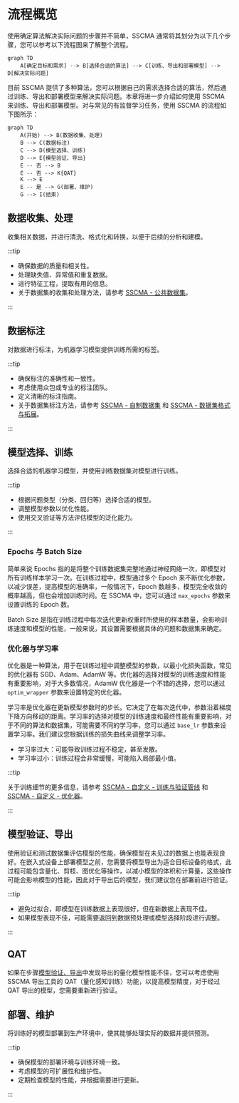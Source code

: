 # 流程概览

使用确定算法解决实际问题的步骤并不简单，SSCMA 通常将其划分为以下几个步骤，您可以参考以下流程图来了解整个流程。

```mermaid
graph TD
    A[确定目标和需求] --> B[选择合适的算法] --> C[训练、导出和部署模型] --> D[解决实际问题]
```

目前 SSCMA 提供了多种算法，您可以根据自己的需求选择合适的算法，然后通过训练、导出和部署模型来解决实际问题。本章将进一步介绍如何使用 SSCMA 来训练、导出和部署模型。对与常见的有监督学习任务，使用 SSCMA 的流程如下图所示：

```mermaid
graph TD
    A(开始) --> B(数据收集、处理)
    B --> C(数据标注)
    C --> D(模型选择、训练)
    D --> E{模型验证、导出}
    E -- 否 --> B
    E -- 否 --> K{QAT}
    K --> E
    E -- 是 --> G(部署、维护)
    G --> I(结束)
```


## 数据收集、处理

收集相关数据，并进行清洗、格式化和转换，以便于后续的分析和建模。

:::tip

- 确保数据的质量和相关性。
- 处理缺失值、异常值和重复数据。
- 进行特征工程，提取有用的信息。
- 关于数据集的收集和处理方法，请参考 [SSCMA - 公共数据集](../datasets/public)。

:::


## 数据标注

对数据进行标注，为机器学习模型提供训练所需的标签。

:::tip

- 确保标注的准确性和一致性。
- 考虑使用众包或专业的标注团队。
- 定义清晰的标注指南。
- 关于数据集标注方法，请参考 [SSCMA - 自制数据集](../datasets/custom) 和 [SSCMA - 数据集格式与拓展](../datasets/extension)。

:::

## 模型选择、训练

选择合适的机器学习模型，并使用训练数据集对模型进行训练。

:::tip

- 根据问题类型（分类、回归等）选择合适的模型。
- 调整模型参数以优化性能。
- 使用交叉验证等方法评估模型的泛化能力。

:::

### Epochs 与 Batch Size

简单来说 Epochs 指的是将整个训练数据集完整地通过神经网络一次，即模型对所有训练样本学习一次。在训练过程中，模型通过多个 Epoch 来不断优化参数，以减少误差，提高模型的准确率，一般情况下，Epoch 数越多，模型完全收敛的概率越高，但也会增加训练时间。在 SSCMA 中，您可以通过 `max_epochs` 参数来设置训练的 Epoch 数。

Batch Size 是指在训练过程中每次迭代更新权重时所使用的样本数量，会影响训练速度和模型的性能，一般来说，其设置需要根据具体的问题和数据集来确定。

### 优化器与学习率

优化器是一种算法，用于在训练过程中调整模型的参数，以最小化损失函数，常见的优化器有 SGD、Adam、AdamW 等。优化器的选择对模型的训练速度和性能有重要影响，对于大多数情况，AdamW 优化器是一个不错的选择，您可以通过 `optim_wrapper` 参数来设置特定的优化器。

学习率是优化器在更新模型参数时的步长。它决定了在每次迭代中，参数沿着梯度下降方向移动的距离。学习率的选择对模型的训练速度和最终性能有重要影响，对于不同的算法和数据集，可能需要不同的学习率，您可以通过 `base_lr` 参数来设置学习率。我们建议您根据训练的损失曲线来调整学习率。

- 学习率过大：可能导致训练过程不稳定，甚至发散。
- 学习率过小：训练过程会非常缓慢，可能陷入局部最小值。

:::tip

关于训练细节的更多信息，请参考 [SSCMA - 自定义 - 训练与验证管线](../custom/pipelines) 和 [SSCMA - 自定义 - 优化器](../custom/optimizer)。

:::


## 模型验证、导出

使用验证和测试数据集评估模型的性能，确保模型在未见过的数据上也能表现良好。在嵌入式设备上部署模型之前，您需要将模型导出为适合目标设备的格式，此过程可能包含量化、剪枝、图优化等操作，以减小模型的体积和计算量，这些操作可能会影响模型的性能，因此对于导出后的模型，我们建议您在部署前进行验证。

:::tip

- 避免过拟合，即模型在训练数据上表现很好，但在新数据上表现不佳。
- 如果模型表现不佳，可能需要返回到数据预处理或模型选择阶段进行调整。

:::

## QAT

如果在步骤[模型验证、导出](#模型验证、导出)中发现导出的量化模型性能不佳，您可以考虑使用 SSCMA 导出工具的 QAT（量化感知训练）功能，以提高模型精度，对于经过 QAT 导出的模型，您需要重新进行验证。

## 部署、维护

将训练好的模型部署到生产环境中，使其能够处理实际的数据并提供预测。

:::tip

- 确保模型的部署环境与训练环境一致。
- 考虑模型的可扩展性和维护性。
- 定期检查模型的性能，并根据需要进行更新。

:::
